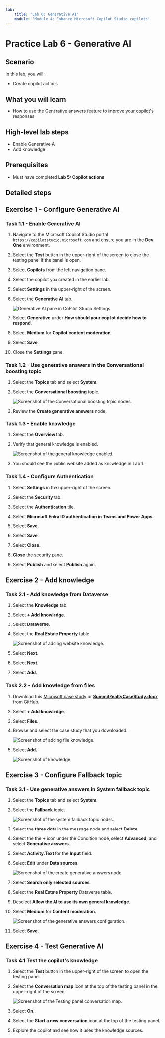 ```yaml
---
lab:
    title: 'Lab 6: Generative AI'
    module: 'Module 4: Enhance Microsoft Copilot Studio copilots'
---
```


# Practice Lab 6 - Generative AI

## Scenario

In this lab, you will:

- Create copilot actions

## What you will learn

- How to use the Generative answers feature to improve your copilot's responses.

## High-level lab steps

- Enable Generative AI
- Add knowledge
  
## Prerequisites

- Must have completed **Lab 5: Copilot actions**

## Detailed steps

## Exercise 1 - Configure Generative AI

### Task 1.1 - Enable Generative AI

1. Navigate to the Microsoft Copilot Studio portal `https://copilotstudio.microsoft.com` and ensure you are in the **Dev One** environment.

1. Select the **Test** button in the upper-right of the screen to close the testing panel if the panel is open.

1. Select **Copilots** from the left navigation pane.

1. Select the copilot you created in the earlier lab.

1. Select **Settings** in the upper-right of the screen.

1. Select the **Generative AI** tab.

    ![Generative AI pane in CoPilot Studio Settings](../media/settings-generative-ai.png)

1. Select **Generative** under **How should your copilot decide how to respond**.

1. Select **Medium** for **Copilot content moderation**.

1. Select **Save**.

1. Close the **Settings** pane.

### Task 1.2 - Use generative answers in the Conversational boosting topic

1. Select the **Topics** tab and select **System**.

1. Select the **Conversational boosting** topic.

    ![Screenshot of the Conversational boosting topic nodes.](../media/conversational-boosting-topic-original.png)

1. Review the **Create generative answers** node.

### Task 1.3 - Enable knowledge

1. Select the **Overview** tab.

1. Verify that general knowledge is enabled.

    ![Screenshot of the general knowledge enabled.](../media/general-knowledge.png)

1. You should see the public website added as knowledge in Lab 1.

### Task 1.4 - Configure Authentication

1. Select **Settings** in the upper-right of the screen.

1. Select the **Security** tab.

1. Select the **Authentication** tile.

1. Select **Microsoft Entra ID authentication in Teams and Power Apps**.

1. Select **Save**.

1. Select **Save**.

1. Select **Close**.

1. **Close** the security pane.

1. Select **Publish** and select **Publish** again.

## Exercise 2 - Add knowledge

### Task 2.1 - Add knowledge from Dataverse

1. Select the **Knowledge** tab.

1. Select **+ Add knowledge**.

1. Select **Dataverse**.

1. Select the **Real Estate Property** table

    ![Screenshot of adding website knowledge.](../media/add-dataverse-knowedge-step1.png)

1. Select **Next**.

1. Select **Next**.

1. Select **Add**.

### Task 2.2 - Add knowledge from files

1. Download this [Microsoft case study](https://download.microsoft.com/documents/customerevidence/Files/4000007499/SummitRealtyCaseStudy.docx) or [**SummitRealtyCaseStudy.docx**](../../Allfiles/SummitRealtyCaseStudy.docx) from GitHub.

1. Select **+ Add knowledge**.

1. Select **Files**.

1. Browse and select the case study that you downloaded.

    ![Screenshot of adding file knowledge.](../media/add-file-knowledge.png)

1. Select **Add**.

    ![Screenshot of knowledge.](../media/knowledge-added.png)

## Exercise 3 - Configure Fallback topic

### Task 3.1 - Use generative answers in System fallback topic

1. Select the **Topics** tab and select **System**.

1. Select the **Fallback** topic.

    ![Screenshot of the system fallback topic nodes.](../media/fallback-topic-original.png)

1. Select the **three dots** in the message node and select **Delete**.

1. Select the the **+** icon under the Condition node, select **Advanced**, and select **Generative answers**.

1. Select **Activity.Text** for the **Input** field.

1. Select **Edit** under **Data sources**.

    ![Screenshot of the create generative answers node.](../media/fallback-topic-answers.png)

1. Select **Search only selected sources**.

1. Select the **Real Estate Property** Dataverse table.

1. Deselect **Allow the AI to use its own general knowledge**.

1. Select **Medium** for **Content moderation**.

    ![Screenshot of the generative answers configuration.](../media/fallback-topic-answers-knowledge.png)

1. Select **Save**.

## Exercise 4 - Test Generative AI

### Task 4.1 Test the copilot's knowledge

1. Select the **Test** button in the upper-right of the screen to open the testing panel.

1. Select the **Conversation map** icon at the top of the testing panel in the upper-right of the screen.

    ![Screenshot of the Testing panel conversation map.](../media/test-pane-conversation-map.png)

1. Select **On**..

1. Select the **Start a new conversation** icon at the top of the testing panel.

1. Explore the copilot and see how it uses the knowledge sources.
